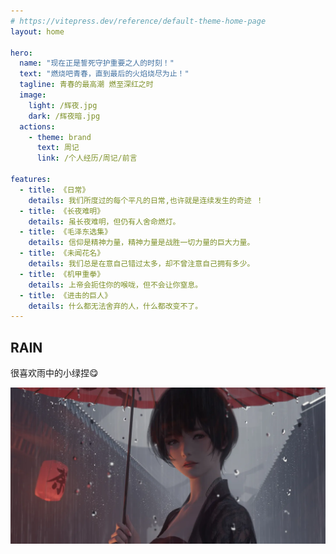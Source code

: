 ```yaml
---
# https://vitepress.dev/reference/default-theme-home-page
layout: home

hero:
  name: "现在正是誓死守护重要之人的时刻！"
  text: "燃烧吧青春，直到最后的火焰烧尽为止！"
  tagline: 青春的最高潮 燃至深红之时 
  image:
    light: /辉夜.jpg
    dark: /辉夜暗.jpg
  actions:
    - theme: brand
      text: 周记
      link: /个人经历/周记/前言

features:
  - title: 《日常》
    details: 我们所度过的每个平凡的日常,也许就是连续发生的奇迹 ！
  - title: 《长夜难明》
    details: 虽长夜难明，但仍有人舍命燃灯。
  - title: 《毛泽东选集》
    details: 信仰是精神力量，精神力量是战胜一切力量的巨大力量。
  - title: 《未闻花名》
    details: 我们总是在意自己错过太多，却不曾注意自己拥有多少。
  - title: 《机甲重拳》
    details: 上帝会扼住你的喉咙，但不会让你窒息。
  - title: 《进击的巨人》
    details: 什么都无法舍弃的人，什么都改变不了。
---
```


## RAIN

很喜欢雨中的小绿捏:yum:

![dark](图片素材库\rain.webp)

